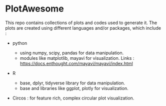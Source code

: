 # PlotAwesome
This repo contains collections of plots and codes used to generate it. The plots are created using different languages and/or packages, which include :
  - python 
    - using numpy, scipy, pandas for data manipulation. 
    - modules like matplotlib, mayavi for visualization. 
    Links : https://docs.enthought.com/mayavi/mayavi/index.html 
    
  - R 
    - base, dplyr, tidyverse library for data manipulation. 
    - base and libraries like ggplot, plotly for visualization. 
    
  - Circos : for feature rich, complex circular plot visualization.
  
  
